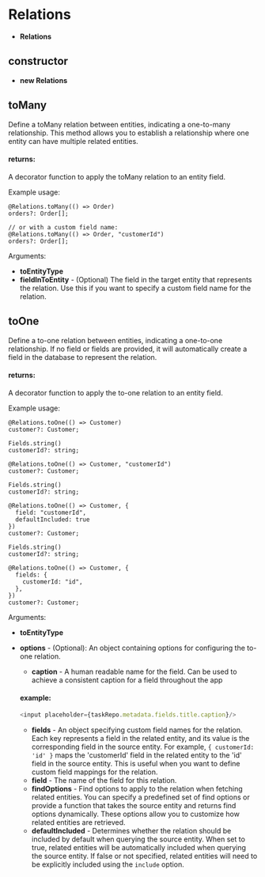 # Relations
* **Relations**
## constructor
* **new Relations**
## toMany
Define a toMany relation between entities, indicating a one-to-many relationship.
This method allows you to establish a relationship where one entity can have multiple related entities.


#### returns:
A decorator function to apply the toMany relation to an entity field.

Example usage:
```
@Relations.toMany(() => Order)
orders?: Order[];

// or with a custom field name:
@Relations.toMany(() => Order, "customerId")
orders?: Order[];
```

Arguments:
* **toEntityType**
* **fieldInToEntity** - (Optional) The field in the target entity that represents the relation.
                      Use this if you want to specify a custom field name for the relation.
## toOne
Define a to-one relation between entities, indicating a one-to-one relationship.
If no field or fields are provided, it will automatically create a field in the database
to represent the relation.


#### returns:
A decorator function to apply the to-one relation to an entity field.

Example usage:
```
@Relations.toOne(() => Customer)
customer?: Customer;
```
```
Fields.string()
customerId?: string;

@Relations.toOne(() => Customer, "customerId")
customer?: Customer;
```
```
Fields.string()
customerId?: string;

@Relations.toOne(() => Customer, {
  field: "customerId",
  defaultIncluded: true
})
customer?: Customer;
```
```
Fields.string()
customerId?: string;

@Relations.toOne(() => Customer, {
  fields: {
    customerId: "id",
  },
})
customer?: Customer;
```

Arguments:
* **toEntityType**
* **options** - (Optional): An object containing options for configuring the to-one relation.
   * **caption** - A human readable name for the field. Can be used to achieve a consistent caption for a field throughout the app
   
   
   #### example:
   ```ts
   <input placeholder={taskRepo.metadata.fields.title.caption}/>
   ```
   * **fields** - An object specifying custom field names for the relation.
   Each key represents a field in the related entity, and its value is the corresponding field in the source entity.
   For example, `{ customerId: 'id' }` maps the 'customerId' field in the related entity to the 'id' field in the source entity.
   This is useful when you want to define custom field mappings for the relation.
   * **field** - The name of the field for this relation.
   * **findOptions** - Find options to apply to the relation when fetching related entities.
   You can specify a predefined set of find options or provide a function that takes the source entity
   and returns find options dynamically.
   These options allow you to customize how related entities are retrieved.
   * **defaultIncluded** - Determines whether the relation should be included by default when querying the source entity.
   When set to true, related entities will be automatically included when querying the source entity.
   If false or not specified, related entities will need to be explicitly included using the `include` option.
